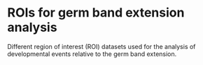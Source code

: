 # ROIs for germ band extension analysis

Different region of interest (ROI) datasets used for the analysis of developmental events relative to the germ band extension.
